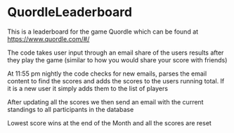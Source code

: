 # QuordleLeaderboard

This is a leaderboard for the game Quordle which can be found at https://www.quordle.com/#/

The code takes user input through an email share of the users results after they play the game (similar to how you would share your score with friends)

At 11:55 pm nightly the code checks for new emails, parses the email content to find the scores and adds the scores to the users running total.
If it is a new user it simply adds them to the list of players

After updating all the scores we then send an email with the current standings to all participants in the database

Lowest score wins at the end of the Month and all the scores are reset
